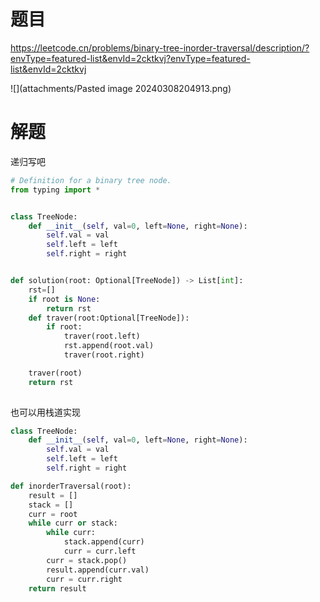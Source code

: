 # 题目

https://leetcode.cn/problems/binary-tree-inorder-traversal/description/?envType=featured-list&envId=2cktkvj?envType=featured-list&envId=2cktkvj

![](attachments/Pasted image 20240308204913.png)

# 解题

递归写吧
```python
# Definition for a binary tree node.
from typing import *


class TreeNode:
    def __init__(self, val=0, left=None, right=None):
        self.val = val
        self.left = left
        self.right = right


def solution(root: Optional[TreeNode]) -> List[int]:
    rst=[]
    if root is None:
        return rst
    def traver(root:Optional[TreeNode]):
        if root:
            traver(root.left)
            rst.append(root.val)
            traver(root.right)

    traver(root)
    return rst
        

```


也可以用栈道实现


```python
class TreeNode:
    def __init__(self, val=0, left=None, right=None):
        self.val = val
        self.left = left
        self.right = right

def inorderTraversal(root):
    result = []
    stack = []
    curr = root
    while curr or stack:
        while curr:
            stack.append(curr)
            curr = curr.left
        curr = stack.pop()
        result.append(curr.val)
        curr = curr.right
    return result

```